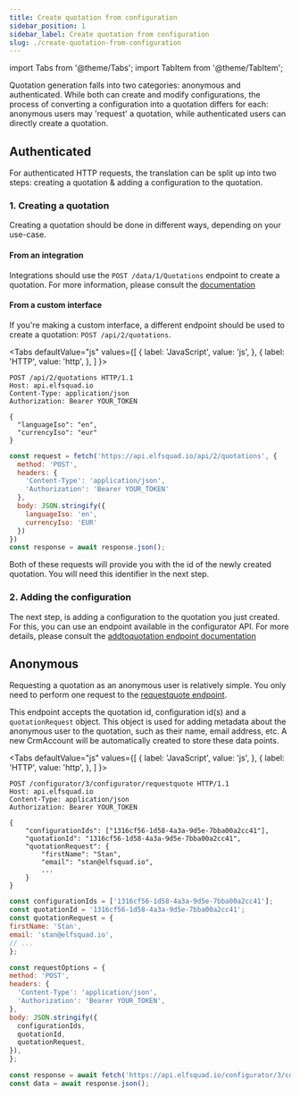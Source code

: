 ```yaml
---
title: Create quotation from configuration
sidebar_position: 1
sidebar_label: Create quotation from configuration
slug: ./create-quotation-from-configuration
---
```


import Tabs from '@theme/Tabs';
import TabItem from '@theme/TabItem';

Quotation generation falls into two categories: anonymous and
authenticated. While both can create and modify configurations, the
process of converting a configuration into a quotation differs for each:
anonymous users may 'request' a quotation, while authenticated users can
directly create a quotation.

## Authenticated
For authenticated HTTP requests, the translation can be split up into
two steps: creating a quotation & adding a configuration to the
quotation.

### 1. Creating a quotation

Creating a quotation should be done in different ways, depending on your
use-case.

#### From an integration
Integrations should use the `POST /data/1/Quotations` endpoint to create
a quotation. For more information, please consult the [documentation](https://docs.elfsquad.io/apis/data/#tag/Quotations.Quotation/operation/Quotations.Quotation.CreateQuotation)

#### From a custom interface
If you're making a custom interface, a different endpoint should be used
to create a quotation: `POST /api/2/quotations`.

<Tabs
  defaultValue="js"
  values={[
    { label: 'JavaScript', value: 'js', },
    { label: 'HTTP', value: 'http', },
  ]
}>

<TabItem value="http">

```http
POST /api/2/quotations HTTP/1.1
Host: api.elfsquad.io
Content-Type: application/json
Authorization: Bearer YOUR_TOKEN

{
  "languageIso": "en",
  "currencyIso": "eur"
}
```
</TabItem>

<TabItem value="js">

```javascript
const request = fetch('https://api.elfsquad.io/api/2/quotations', {
  method: 'POST',
  headers: {
    'Content-Type': 'application/json',
    'Authorization': 'Bearer YOUR_TOKEN'
  },
  body: JSON.stringify({
    languageIso: 'en',
    currencyIso: 'EUR'
  })
})
const response = await response.json();
```

</TabItem>

</Tabs>

Both of these requests will provide you with the id of the newly created
quotation. You will need this identifier in the next step.

### 2. Adding the configuration
The next step, is adding a configuration to the quotation you just
created. For this, you can use an endpoint available in the configurator
API. For more details, please consult the [addtoquotation endpoint
documentation](https://docs.elfsquad.io/apis/configurator#tag/Configurator/paths/~1configurator~1%7Bversion%7D~1configurator~1addtoquotation/put)

## Anonymous
Requesting a quotation as an anonymous user is relatively simple. You
only need to perform one request to the [requestquote endpoint](https://docs.elfsquad.io/apis/configurator/#tag/Configurator/paths/~1configurator~1%7Bversion%7D~1configurator~1requestquote/post).

This endpoint accepts the quotation id, configuration id(s) and a
`quotationRequest` object. This object is used for adding metadata about
the anonymous user to the quotation, such as their name, email address,
etc. A new CrmAccount will be automatically created to store these data 
points.

<Tabs
  defaultValue="js"
  values={[
    { label: 'JavaScript', value: 'js', },
    { label: 'HTTP', value: 'http', },
  ]
}>

<TabItem value="http">

```http
POST /configurator/3/configurator/requestquote HTTP/1.1
Host: api.elfsquad.io
Content-Type: application/json
Authorization: Bearer YOUR_TOKEN

{
    "configurationIds": ["1316cf56-1d58-4a3a-9d5e-7bba00a2cc41"],
    "quotationId": "1316cf56-1d58-4a3a-9d5e-7bba00a2cc41",
    "quotationRequest": {
        "firstName": "Stan",
        "email": "stan@elfsquad.io",
        ...
    }
}
```
</TabItem>

<TabItem value="js">

```javascript
const configurationIds = ['1316cf56-1d58-4a3a-9d5e-7bba00a2cc41'];
const quotationId = '1316cf56-1d58-4a3a-9d5e-7bba00a2cc41';
const quotationRequest = {
firstName: 'Stan',
email: 'stan@elfsquad.io',
// ...
};

const requestOptions = {
method: 'POST',
headers: {
  'Content-Type': 'application/json',
  'Authorization': 'Bearer YOUR_TOKEN',
},
body: JSON.stringify({
  configurationIds,
  quotationId,
  quotationRequest,
}),
};

const response = await fetch('https://api.elfsquad.io/configurator/3/configurator/requestquote', requestOptions);
const data = await response.json();
```

</TabItem>

</Tabs>


